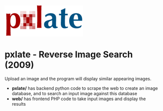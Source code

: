 ![picture](logos/logo.png)

# pxlate - Reverse Image Search (2009)
Upload an image and the program will display similar appearing images.

* **pxlate/** has backend python code to scrape the web to create an image database, and to search an input image against this database
* **web/** has frontend PHP code to take input images and display the results
